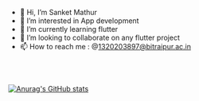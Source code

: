 - 👋 Hi, I’m Sanket Mathur
- 👀 I’m interested in App development
- 🌱 I’m currently learning flutter
- 💞️ I’m looking to collaborate on any flutter project
- 📫 How to reach me : @1320203897@bitraipur.ac.in
 <br>
 <br>



[![Anurag's GitHub stats](https://github-readme-stats.vercel.app/api?username=Sanket-Mathur-22&theme=dark&show_icons=true)](https://github.com/Sanket-Mathur-22/github-readme-stats)




<!---
Sanket-Mathur-22/Sanket-Mathur-22 is a ✨ special ✨ repository because its `README.md` (this file) appears on your GitHub profile.
You can click the Preview link to take a look at your changes.
--->
